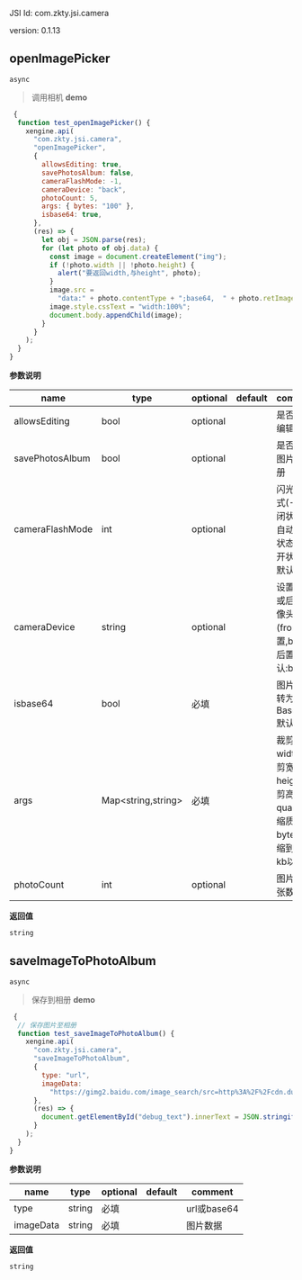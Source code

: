 

JSI Id: com.zkty.jsi.camera

version: 0.1.13



## openImagePicker
`async`
> 调用相机
**demo**
``` js
 {
  function test_openImagePicker() {
    xengine.api(
      "com.zkty.jsi.camera",
      "openImagePicker",
      {
        allowsEditing: true,
        savePhotosAlbum: false,
        cameraFlashMode: -1,
        cameraDevice: "back",
        photoCount: 5,
        args: { bytes: "100" },
        isbase64: true,
      },
      (res) => {
        let obj = JSON.parse(res);
        for (let photo of obj.data) {
          const image = document.createElement("img");
          if (!photo.width || !photo.height) {
            alert("要返回width,与height", photo);
          }
          image.src =
            "data:" + photo.contentType + ";base64,  " + photo.retImage;
          image.style.cssText = "width:100%";
          document.body.appendChild(image);
        }
      }
    );
  }
}
``` 

**参数说明**

| name                        | type      | optional | default   | comment  |
| --------------------------- | --------- | -------- | --------- |--------- |
| allowsEditing | bool | optional |  | 是否允许编辑 |
| savePhotosAlbum | bool | optional |  | 是否保存图片到相册 |
| cameraFlashMode | int | optional |  | 闪光灯模式(-1:关闭状态,0:自动开关状态,1:打开状态),默认:-1 |
| cameraDevice | string | optional |  | 设置前置或后置摄像头(front:前置,back:后置),默认:back |
| isbase64 | bool | 必填 |  | 图片是否转为Base64,默认:true |
| args | Map\<string,string\> | 必填 |  | 裁剪参数 width:裁剪宽度; height:裁剪高度; quality:压缩质量; bytes:压缩到多少kb以内; |
| photoCount | int | optional |  | 图片选择张数 |
**返回值**
``` js
string
``` 



## saveImageToPhotoAlbum
`async`
> 保存到相册
**demo**
``` js
 {
  // 保存图片至相册
  function test_saveImageToPhotoAlbum() {
    xengine.api(
      "com.zkty.jsi.camera",
      "saveImageToPhotoAlbum",
      {
        type: "url",
        imageData:
          "https://gimg2.baidu.com/image_search/src=http%3A%2F%2Fcdn.duitang.com%2Fuploads%2Fitem%2F201410%2F20%2F20141020162058_UrMNe.jpeg&refer=http%3A%2F%2Fcdn.duitang.com&app=2002&size=f9999,10000&q=a80&n=0&g=0n&fmt=jpeg?sec=1611307946&t=175b540644bac34ec738e48ff42f8034",
      },
      (res) => {
        document.getElementById("debug_text").innerText = JSON.stringify(res);
      }
    );
  }
}
``` 

**参数说明**

| name                        | type      | optional | default   | comment  |
| --------------------------- | --------- | -------- | --------- |--------- |
| type | string | 必填 |  | url或base64 |
| imageData | string | 必填 |  | 图片数据 |
**返回值**
``` js
string
``` 


    